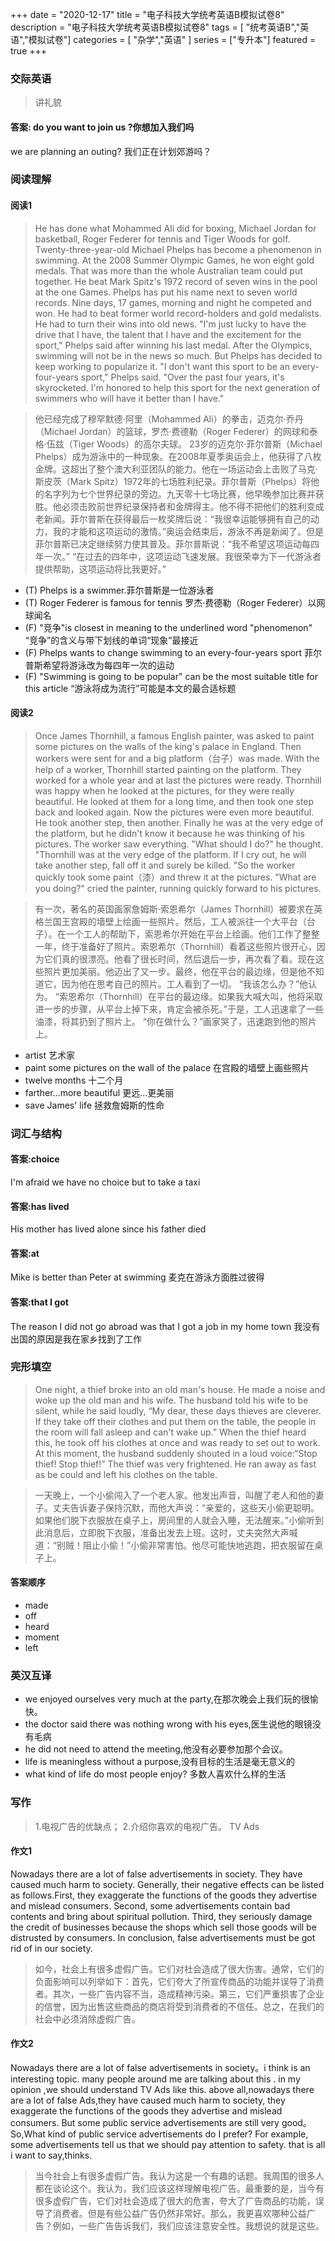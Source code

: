 +++
date = "2020-12-17"
title = "电子科技大学统考英语B模拟试卷8"
description = "电子科技大学统考英语B模拟试卷8"
tags = [ "统考英语B","英语","模拟试卷"]
categories = [
    "杂学","英语"
]
series = ["专升本"]
featured = true
+++

### 交际英语
> 讲礼貌
#### 答案: do you want to join us ?你想加入我们吗
we are planning an outing? 我们正在计划郊游吗？ 

### 阅读理解
#### 阅读1
> He has done what Mohammed Ali did for boxing, Michael Jordan for basketball, Roger Federer for tennis and Tiger Woods for golf. Twenty-three-year-old Michael Phelps has become a phenomenon in swimming. 
  At the 2008 Summer Olympic Games, he won eight gold medals. That was more than the whole Australian team could put together. He beat Mark Spitz's 1972 record of seven wins in the pool at the one Games. Phelps has put his name next to seven world records.
  Nine days, 17 games, morning and night he competed and won. He had to beat former world record-holders and gold medalists. He had to turn their wins into old news.
  "I'm just lucky to have the drive that I have, the talent that I have and the excitement for the sport," Phelps said after winning his last medal. 
  After the Olympics, swimming will not be in the news so much. But Phelps has decided to keep working to popularize it.
  "I don't want this sport to be an every-four-years sport," Phelps said. "Over the past four years, it's skyrocketed. I'm honored to help this sport for the next generation of swimmers who will have it better than I have."

> 他已经完成了穆罕默德·阿里（Mohammed Ali）的拳击，迈克尔·乔丹（Michael Jordan）的篮球，罗杰·费德勒（Roger Federer）的网球和泰格·伍兹（Tiger Woods）的高尔夫球。 23岁的迈克尔·菲尔普斯（Michael Phelps）成为游泳中的一种现象。在2008年夏季奥运会上，他获得了八枚金牌。这超出了整个澳大利亚团队的能力。他在一场运动会上击败了马克·斯皮茨（Mark Spitz）1972年的七场胜利纪录。菲尔普斯（Phelps）将他的名字列为七个世界纪录的旁边。九天零十七场比赛，他早晚参加比赛并获胜。他必须击败前世界纪录保持者和金牌得主。他不得不把他们的胜利变成老新闻。菲尔普斯在获得最后一枚奖牌后说：“我很幸运能够拥有自己的动力，我的才能和这项运动的激情。”奥运会结束后，游泳不再是新闻了。但是菲尔普斯已决定继续努力使其普及。菲尔普斯说：“我不希望这项运动每四年一次。” “在过去的四年中，这项运动飞速发展。我很荣幸为下一代游泳者提供帮助，这项运动将比我更好。”

* (T) Phelps is a swimmer.菲尔普斯是一位游泳者
* (T) Roger Federer is famous for tennis 罗杰·费德勒（Roger Federer）以网球闻名
* (F) "竞争"is closest in meaning to the underlined word "phenomenon" “竞争”的含义与带下划线的单词“现象”最接近
* (F) Phelps wants to change swimming to an every-four-years sport 菲尔普斯希望将游泳改为每四年一次的运动
* (F) "Swimming is going to be popular" can be the most suitable title for this article “游泳将成为流行”可能是本文的最合适标题
#### 阅读2
> Once James Thornhill, a famous English painter, was asked to paint some pictures on the walls of the king's palace in England.
  Then workers were sent for and a big platform（台子）was made.
  With the help of a worker, Thornhill started painting on the platform. They worked for a whole year and at last the pictures were ready.
  Thornhill was happy when he looked at the pictures, for they were really beautiful. He looked at them for a long time, and then took one step back and looked again. Now the pictures were even more beautiful. He took another step, then another. Finally he was at the very edge of the platform, but he didn't know it because he was thinking of his pictures.
  The worker saw everything. "What should I do?" he thought. "Thornhill was at the very edge of the platform. If I cry out, he will take another step, fall off it and surely be killed. "So the worker quickly took some paint（漆）and threw it at the pictures.
  "What are you doing?" cried the painter, running quickly forward to his pictures.

> 有一次，著名的英国画家詹姆斯·索恩希尔（James Thornhill）被要求在英格兰国王宫殿的墙壁上绘画一些照片。然后，工人被派往一个大平台（台子）。在一个工人的帮助下，索恩希尔开始在平台上绘画。他们工作了整整一年，终于准备好了照片。索恩希尔（Thornhill）看着这些照片很开心，因为它们真的很漂亮。他看了很长时间，然后退后一步，再次看了看。现在这些照片更加美丽。他迈出了又一步。最终，他在平台的最边缘，但是他不知道它，因为他在思考自己的照片。工人看到了一切。 “我该怎么办？”他认为。 “索恩希尔（Thornhill）在平台的最边缘。如果我大喊大叫，他将采取进一步的步骤，从平台上掉下来，肯定会被杀死。”于是，工人迅速拿了一些油漆，将其扔到了照片上。 “你在做什么？”画家哭了，迅速跑到他的照片上。
* artist 艺术家
* paint some pictures on the wall of the palace 在宫殿的墙壁上画些照片
* twelve months 十二个月
* farther…more beautiful 更远…更美丽
* save James' life 拯救詹姆斯的性命

### 词汇与结构

#### 答案:choice 
I'm afraid we have no choice but to take a taxi
#### 答案:has lived
His mother has lived  alone since his father died
#### 答案:at
Mike is better than Peter at swimming 麦克在游泳方面胜过彼得
#### 答案:that I got
The reason I did not go abroad was that I got a job in my home town  我没有出国的原因是我在家乡找到了工作

### 完形填空
> One night, a thief broke into an old man's house. He made a noise and woke up the old man and his wife. The husband told his wife to be silent, while he said loudly, “My dear, these days thieves are cleverer. If they take off their clothes and put them on the table, the people in the room will fall asleep and can't wake up.”
  When the thief heard this, he took off his clothes at once and was ready to set out to work. At this moment, the husband suddenly shouted in a loud voice:“Stop thief! Stop thief!” The thief was very frightened. He ran away as fast as be could and left his clothes on the table.

> 一天晚上，一个小偷闯入了一个老人家。他发出声音，叫醒了老人和他的妻子。丈夫告诉妻子保持沉默，而他大声说：“亲爱的，这些天小偷更聪明。如果他们脱下衣服放在桌子上，房间里的人就会入睡，无法醒来。”小偷听到此消息后，立即脱下衣服，准备出发去上班。这时，丈夫突然大声喊道：“别贼！阻止小偷！”小偷非常害怕。他尽可能快地逃跑，把衣服留在桌子上。
#### 答案顺序
* made
* off
* heard
* moment
* left
### 英汉互译
* we enjoyed ourselves very much at the party,在那次晚会上我们玩的很愉快。
* the doctor said there was nothing wrong with his eyes,医生说他的眼镜没有毛病
* he did not need to attend the meeting,他没有必要参加那个会议。
* life is meaningless without a purpose,没有目标的生活是毫无意义的
* what kind of life do most people enjoy? 多数人喜欢什么样的生活

### 写作 
> 1.电视广告的优缺点；
  2.介绍你喜欢的电视广告。
  TV Ads

#### 作文1
Nowadays there are a lot of false advertisements in society. They have caused much harm to society.
Generally, their negative effects can be listed as follows.First, 
they exaggerate the functions of the goods they advertise and mislead consumers.
Second, some advertisements contain bad contents and bring about spiritual pollution.
Third, they seriously damage the credit of businesses because the shops which sell those goods will be distrusted by consumers. 
In conclusion, false advertisements must be got rid of in our society.

> 如今，社会上有很多虚假广告。它们对社会造成了很大伤害。通常，它们的负面影响可以列举如下：首先，它们夸大了所宣传商品的功能并误导了消费者。其次，一些广告内容不当，造成精神污染。第三，它们严重损害了企业的信誉，因为出售这些商品的商店将受到消费者的不信任。总之，在我们的社会中必须消除虚假广告。

#### 作文2
 Nowadays there are a lot of false advertisements in society。i think is an interesting topic.
 many people around me are talking about this .
 in my opinion ,we should understand TV Ads like this.
 above all,nowadays there are a lot of false Ads,they have caused much harm to society,
they exaggerate the functions of the goods they advertise and mislead consumers.
But some public service advertisements are still very good。
So,What kind of public service advertisements do I prefer? For example, some advertisements tell us that we should pay attention to safety.
that is all i want to say,thinks.

> 当今社会上有很多虚假广告。我认为这是一个有趣的话题。我周围的很多人都在谈论这个。我认为，我们应该这样理解电视广告。最重要的是，当今有很多虚假广告，它们对社会造成了很大的危害，夸大了广告商品的功能，误导了消费者。但是有些公益广告仍然非常好。那么，我更喜欢哪种公益广告？例如，一些广告告诉我们，我们应该注意安全性。我想说的就是这些。